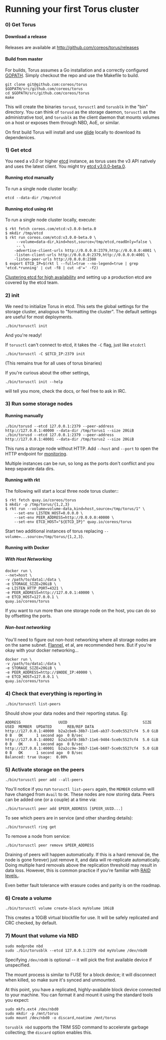 # Running your first Torus cluster

### 0) Get Torus

#### Download a release

Releases are available at http://github.com/coreos/torus/releases

#### Build from master

For builds, Torus assumes a Go installation and a correctly configured [GOPATH](https://golang.org/doc/code.html#Organization). Simply checkout the repo and use the Makefile to build.

```
git clone git@github.com:coreos/torus $GOPATH/src/github.com/coreos/torus
cd $GOPATH/src/github.com/coreos/torus
make
```

This will create the binaries `torusd`, `torusctl` and `torusblk` in the "bin" directory. You can think of `torusd` as the storage daemon, `torusctl` as the administrative tool, and `torusblk` as the client daemon that mounts volumes on a host or exposes them through NBD, AoE, or similar.

On first build Torus will install and use [glide](https://github.com/Masterminds/glide) locally to download its dependenices.

### 1) Get etcd
You need a *v3.0* or higher [etcd](https://github.com/coreos/etcd) instance, as torus uses the v3 API natively and uses the latest client. You might try [etcd v3.0.0-beta.0](https://github.com/coreos/etcd/releases/tag/v3.0.0-beta.0). 

#### Running etcd manually
To run a single node cluster locally:

```
etcd --data-dir /tmp/etcd
```

#### Running etcd using rkt
To run a single node cluster locally, execute:
```
$ rkt fetch coreos.com/etcd:v3.0.0-beta.0
$ mkdir /tmp/etcd
$ rkt run coreos.com/etcd:v3.0.0-beta.0 \
     --volume=data-dir,kind=host,source=/tmp/etcd,readOnly=false \
     -- \
    -advertise-client-urls http://0.0.0.0:2379,http://0.0.0.0:4001 \
    -listen-client-urls http://0.0.0.0:2379,http://0.0.0.0:4001 \
    -listen-peer-urls http://0.0.0.0:2380
$ export ETCD_IP=$(rkt l --full=true --no-legend=true | grep 'etcd.*running' | cut -f8 | cut -d'=' -f2)
```

[Clustering etcd for high availability](https://github.com/coreos/etcd/blob/master/Documentation/op-guide/clustering.md) and setting up a production etcd are covered by the etcd team.

### 2) init

We need to initialize Torus in etcd. This sets the global settings for the storage cluster, analogous to "formatting the cluster". The default settings are useful for most deployments.

```
./bin/torusctl init
```

And you're ready!

If `torusctl` can't connect to etcd, it takes the `-C` flag, just like `etcdctl`

```
./bin/torusctl -C $ETCD_IP:2379 init
```

(This remains true for all uses of torus binaries)

If you're curious about the other settings, 
```
./bin/torusctl init --help
```
will tell you more, check the docs, or feel free to ask in IRC.

### 3) Run some storage nodes
#### Running manually
```
./bin/torusd --etcd 127.0.0.1:2379 --peer-address http://127.0.0.1:40000 --data-dir /tmp/torus1 --size 20GiB
./bin/torusd --etcd 127.0.0.1:2379 --peer-address http://127.0.0.1:40001 --data-dir /tmp/torus2 --size 20GiB
```
This runs a storage node without HTTP. Add `--host` and `--port` to open the HTTP endpoint for [monitoring](monitoring.md).

Multiple instances can be run, so long as the ports don't conflict and you keep separate data dirs.

#### Running with rkt
The following will start a local three node torus cluster::
```
$ rkt fetch quay.io/coreos/torus
$ mkdir -p /tmp/torus/{1,2,3}
$ rkt run --volume=volume-data,kind=host,source=/tmp/torus/1" \
    --set-env LISTEN_HOST=0.0.0.0 \
    --set-env PEER_ADDRESS=http://0.0.0.0:40000 \
    --set-env ETCD_HOST="${ETCD_IP}" quay.io/coreos/torus
```

Start two additional instances of torus replacing `--volume=...source=/tmp/torus/{1,2,3}`.

#### Running with Docker
##### With Host Networking
```
docker run \
--net=host \
-v /path/to/data1:/data \
-e STORAGE_SIZE=20GiB \
-e LISTEN_HTTP_PORT=4321 \
-e PEER_ADDRESS=http://127.0.0.1:40000 \
-e ETCD_HOST=127.0.0.1 \
quay.io/coreos/torus
```
If you want to run more than one storage node on the host, you can do so by offsetting the ports.

##### Non-host networking
You'll need to figure out non-host networking where all storage nodes are on the same subnet. [Flannel](https://github.com/coreos/flannel), et al, are recommended here. But if you're okay with your docker networking...

```
docker run \
-v /path/to/data1:/data \
-e STORAGE_SIZE=20GiB \
-e PEER_ADDRESS=http://$NODE_IP:40000 \
-e ETCD_HOST=127.0.0.1 \
quay.io/coreos/torus
```

### 4) Check that everything is reporting in
```
./bin/torusctl list-peers
```

Should show your data nodes and their reporting status. Eg:
```
ADDRESS                 UUID                                  SIZE     USED  MEMBER  UPDATED       REB/REP DATA
http://127.0.0.1:40000  b2a2cbe6-38b7-11e6-ab37-5ce0c5527cf4  5.0 GiB  0 B   OK      1 second ago  0 B/sec
http://127.0.0.1:40002  b2a2cbf8-38b7-11e6-9404-5ce0c5527cf4  5.0 GiB  0 B   OK      1 second ago  0 B/sec
http://127.0.0.1:40001  b2a2cc9e-38b7-11e6-b607-5ce0c5527cf4  5.0 GiB  0 B   OK      1 second ago  0 B/sec
Balanced: true Usage:  0.00%
```
### 5) Activate storage on the peers

```
./bin/torusctl peer add --all-peers
```

You'll notice if you run `torusctl list-peers` again, the `MEMBER` column will have changed from `Avail` to `OK`. These nodes are now storing data. Peers can be added one (or a couple) at a time via:

```
./bin/torusctl peer add $PEER_ADDRESS [$PEER_UUID...]
```

To see which peers are in service (and other sharding details):

```
./bin/torusctl ring get
```

To remove a node from service:
```
./bin/torusctl peer remove $PEER_ADDRESS
```

Draining of peers will happen automatically. If this is a hard removal (ie, the node is gone forever) just remove it, and data will re-replicate automatically. Doing multiple hard removals above the replication threshold may result in data loss. However, this is common practice if you're familiar with [RAID levels.](https://en.wikipedia.org/wiki/Standard_RAID_levels#Comparison).

Even better fault tolerance with erasure codes and parity is on the roadmap.

### 6) Create a volume

```
./bin/torusctl volume create-block myVolume 10GiB
```

This creates a 10GiB virtual blockfile for use. It will be safely replicated and CRC checked, by default. 

### 7) Mount that volume via NBD

```
sudo modprobe nbd
sudo ./bin/torusblk --etcd 127.0.0.1:2379 nbd myVolume /dev/nbd0
```

Specifying `/dev/nbd0` is optional -- it will pick the first available device if unspecified.

The mount process is similar to FUSE for a block device; it will disconnect when killed, so make sure it's synced and unmounted.

At this point, you have a replicated, highly-available block device connected to your machine. You can format it and mount it using the standard tools you expect:

```
sudo mkfs.ext4 /dev/nbd0
sudo mkdir -p /mnt/torus
sudo mount /dev/nbd0 -o discard,noatime /mnt/torus
```

`torusblk nbd` supports the TRIM SSD command to accelerate garbage collecting; the `discard` option enables this.

